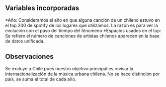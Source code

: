 ## Variables incorporadas
*Año: Consideramos el año en que alguna canción de un chileno estuvo en el top 200 de spotify de los lugares que utilizamos. La razón es para ver la evolución con el paso del tiempo del fénomeno
*Espacios usados en el top: Se refiere el número de canciones de artistas chilenos aparecen en la base de datos unificada.
## Observaciones
Se excluye a Chile pues nuestro objetivo principal es revisar la internacionalización de la música urbana chilena.
No se hace distinción por país, se suma el total de cada año.
